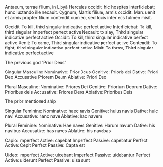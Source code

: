 Antaeum, terrae filium, in Libyā Hercules occidit. hic hospites interficiebat; hunc luctando ille necauit. Cygnum, Martis filium, armis occidit. Mars uenit et armis propter filium contendit cum eo, sed Iouis inter eos fulmen misit.


Occidit: To kill, third singular indicative perfect active 
Interficiebat: To kill, third singular imperfect perfect active
Necauit: to slay, Third singular indicative perfect active
Occidit:  To kill, third singular indicative perfect active 
Uenit: To come, Third singular indicative perfect active
Contendit: To fight, third singular indicative perfect active
Misit: To throw, Third singular indicative perfect active

The previous god “Prior Deus” 

Singular Masculine
Nominative: Prior Deus
Genitive: Prioris dei
Dative: Priori Deo
Accusative Priorem Deum
Ablative: Priori Deo

Plural Masculine:
Nominative: Priores Dei
Genitive: Priorium Deorum
Dative: Prioribus deis
Accusative: Priores Deos
Ablative:  Prioribus Deis

The prior mentioned ship

Singular Feminine:
Nominative: haec navis
Genitive: huius navis
Dative: huic navi
Accusative: hanc nave
Ablative: hac navem

Plural Feminine:
Nominative: Hae naves
Genitive: Harum navum
Dative: his navibus
Accusative: has naves
Ablative: his navebas

Capio:
Imperfect Active: capebat
Imperfect Passive: capebatur
Perfect Active: Cepit
Perfect Passive: Capta est

Uideo:
Imperfect Active: uidebant
Imperfect Passive: uidebantur
Perfect Active: uiderunt
Perfect Passive: uisa sunt

